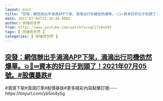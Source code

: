 ```yaml
---
layout: post
title: "突發：網信辦出手滴滴APP下架，滴滴出行司機依然爆單。💥🌟💤資本的好日子到頭了！2021年07月05號。#股價暴跌#"
date: 2021-07-04T22:38:44.000Z
author: 铁锤观世界
from: https://www.youtube.com/watch?v=sgCi7z8nX9Y
tags: [ 铁锤观世界 ]
categories: [ 铁锤观世界 ]
---
```

<!--1625438324000-->
[突發：網信辦出手滴滴APP下架，滴滴出行司機依然爆單。💥🌟💤資本的好日子到頭了！2021年07月05號。#股價暴跌#](https://www.youtube.com/watch?v=sgCi7z8nX9Y)
------

<div>
#滴滴下架#滴滴打車#股價暴跌#更多精彩內容點擊訂閱----https://tinyurl.com/yb5m4y5g
</div>
